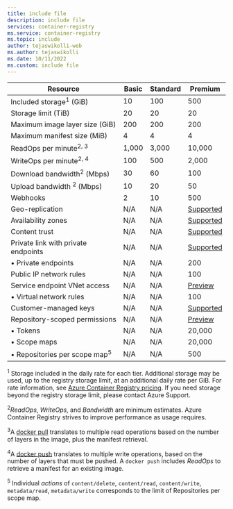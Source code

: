```yaml
---
title: include file
description: include file
services: container-registry
ms.service: container-registry
ms.topic: include
author: tejaswikolli-web
ms.author: tejaswikolli
ms.date: 10/11/2022
ms.custom: include file
---
```


| Resource | Basic | Standard | Premium |
|---|---|---|---|
| Included storage<sup>1</sup> (GiB) | 10 | 100 | 500 |
| Storage limit (TiB) | 20| 20 | 20 |
| Maximum image layer size (GiB) | 200 | 200 | 200 |
| Maximum manifest size (MiB) | 4 | 4 | 4 |
| ReadOps per minute<sup>2, 3</sup> | 1,000 | 3,000 | 10,000 |
| WriteOps per minute<sup>2, 4</sup> | 100 | 500 | 2,000 |
| Download bandwidth<sup>2</sup> (Mbps) | 30 | 60 | 100 |
| Upload bandwidth <sup>2</sup> (Mbps) | 10 | 20 | 50 |
| Webhooks | 2 | 10 | 500 |
| Geo-replication | N/A | N/A | [Supported][geo-replication] |
| Availability zones | N/A | N/A | [Supported][zones] |
| Content trust | N/A | N/A | [Supported][content-trust] |
| Private link with private endpoints | N/A | N/A | [Supported][plink] |
| &bull; Private endpoints | N/A | N/A | 200 |
| Public IP network rules | N/A | N/A | 100 |
| Service endpoint VNet access | N/A | N/A | [Preview][vnet] |
| &bull; Virtual network rules | N/A | N/A | 100 |
| Customer-managed keys | N/A | N/A | [Supported][cmk] |
| Repository-scoped permissions | N/A | N/A | [Preview][token]|
| &bull; Tokens | N/A | N/A | 20,000 |
| &bull; Scope maps | N/A | N/A | 20,000 |
| &bull; Repositories per scope map<sup>5</sup> | N/A | N/A | 500 |


<sup>1</sup> Storage included in the daily rate for each tier. Additional storage may be used, up to the registry storage limit, at an additional daily rate per GiB. For rate information, see [Azure Container Registry pricing][pricing]. If you need storage beyond the registry storage limit, please contact Azure Support.

<sup>2</sup>*ReadOps*, *WriteOps*, and *Bandwidth* are minimum estimates. Azure Container Registry strives to improve performance as usage requires.

<sup>3</sup>A [docker pull](https://docs.docker.com/registry/spec/api/#pulling-an-image) translates to multiple read operations based on the number of layers in the image, plus the manifest retrieval.

<sup>4</sup>A [docker push](https://docs.docker.com/registry/spec/api/#pushing-an-image) translates to multiple write operations, based on the number of layers that must be pushed. A `docker push` includes *ReadOps* to retrieve a manifest for an existing image.

<sup>5</sup> Individual *actions* of `content/delete`, `content/read`, `content/write`, `metadata/read`, `metadata/write` corresponds to the limit of Repositories per scope map. 

<!-- LINKS - External -->
[pricing]: https://azure.microsoft.com/pricing/details/container-registry/

<!-- LINKS - Internal -->
[geo-replication]: ../articles/container-registry/container-registry-geo-replication.md
[content-trust]: ../articles/container-registry/container-registry-content-trust.md
[vnet]: ../articles/container-registry/container-registry-vnet.md
[plink]: ../articles/container-registry/container-registry-private-link.md
[cmk]: ../articles/container-registry/tutorial-enable-customer-managed-keys.md
[token]: ../articles/container-registry/container-registry-repository-scoped-permissions.md
[zones]: ../articles/container-registry/zone-redundancy.md
